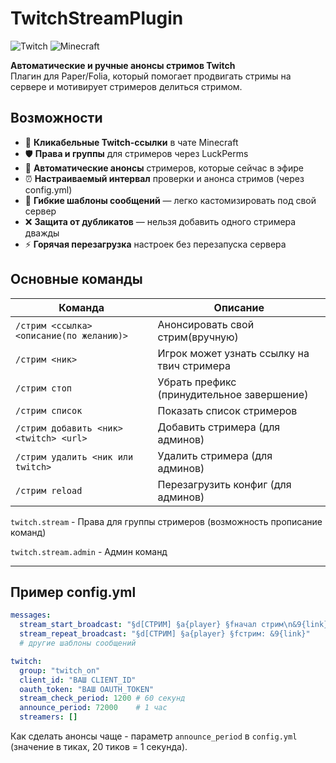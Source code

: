 # TwitchStreamPlugin

![Twitch](https://img.shields.io/badge/Twitch-Plugin-purple?logo=twitch&logoColor=white)
![Minecraft](https://img.shields.io/badge/Minecraft-Paper%2FFolia-green?logo=minecraft&logoColor=white)

**Автоматические и ручные анонсы стримов Twitch**  
Плагин для Paper/Folia, который помогает продвигать стримы на сервере и мотивирует стримеров делиться стримом.

## Возможности

- 🔗 **Кликабельные Twitch-ссылки** в чате Minecraft
- 🛡️ **Права и группы** для стримеров через LuckPerms
- 🔄 **Автоматические анонсы** стримеров, которые сейчас в эфире
- ⏰ **Настраиваемый интервал** проверки и анонса стримов (через config.yml)
- 📝 **Гибкие шаблоны сообщений** — легко кастомизировать под свой сервер
- ❌ **Защита от дубликатов** — нельзя добавить одного стримера дважды
- ⚡ **Горячая перезагрузка** настроек без перезапуска сервера

## Основные команды

| Команда                                | Описание                                      |
|----------------------------------------|-----------------------------------------------|
| `/стрим <ссылка> <описание(по желанию)>`                      | Анонсировать свой стрим(вручную) |
| `/стрим <ник>`                      | Игрок может узнать ссылку на твич стримера       |
| `/стрим стоп`                          | Убрать префикс (принудительное завершение)    |
| `/стрим список`                        | Показать список стримеров                     |
| `/стрим добавить <ник> <twitch> <url>` | Добавить стримера (для админов)               |
| `/стрим удалить <ник или twitch>`      | Удалить стримера (для админов)                |
| `/стрим reload`                        | Перезагрузить конфиг (для админов)            |

`twitch.stream`  - Права для группы стримеров (возможность прописание команд)

`twitch.stream.admin` - Админ команд 

---

## Пример config.yml

```yaml
messages:
  stream_start_broadcast: "§d[СТРИМ] §a{player} §fначал стрим\n&9{link}"
  stream_repeat_broadcast: "§d[СТРИМ] §a{player} §fстрим: &9{link}"
  # другие шаблоны сообщений

twitch:
  group: "twitch_on"
  client_id: "ВАШ CLIENT_ID"
  oauth_token: "ВАШ OAUTH_TOKEN"
  stream_check_period: 1200 # 60 секунд
  announce_period: 72000    # 1 час
  streamers: []
```

Как сделать анонсы чаще -  параметр `announce_period` в `config.yml` (значение в тиках, 20 тиков = 1 секунда).
